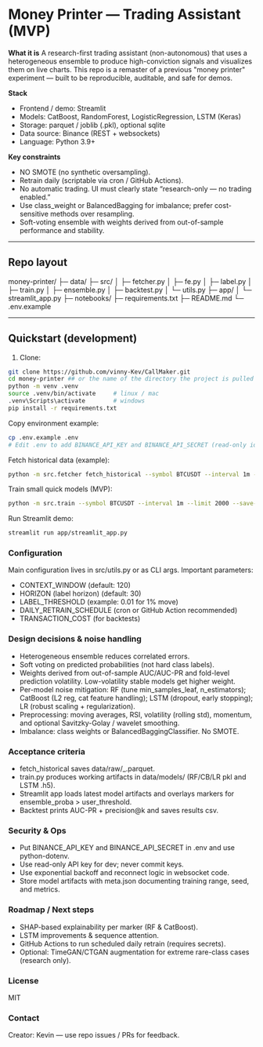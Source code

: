 # Money Printer — Trading Assistant (MVP)

**What it is**
A research-first trading assistant (non-autonomous) that uses a heterogeneous ensemble to produce high-conviction signals and visualizes them on live charts. This repo is a remaster of a previous "money printer" experiment — built to be reproducible, auditable, and safe for demos.

**Stack**
- Frontend / demo: Streamlit
- Models: CatBoost, RandomForest, LogisticRegression, LSTM (Keras)
- Storage: parquet / joblib (.pkl), optional sqlite
- Data source: Binance (REST + websockets)
- Language: Python 3.9+

**Key constraints**
- NO SMOTE (no synthetic oversampling).
- Retrain daily (scriptable via cron / GitHub Actions).
- No automatic trading. UI must clearly state “research-only — no trading enabled.”
- Use class_weight or BalancedBagging for imbalance; prefer cost-sensitive methods over resampling.
- Soft-voting ensemble with weights derived from out-of-sample performance and stability.

---

## Repo layout
money-printer/
├─ data/
├─ src/
│ ├─ fetcher.py
│ ├─ fe.py
│ ├─ label.py
│ ├─ train.py
│ ├─ ensemble.py
│ ├─ backtest.py
│ └─ utils.py
├─ app/
│ └─ streamlit_app.py
├─ notebooks/
├─ requirements.txt
├─ README.md
└─ .env.example

---

## Quickstart (development)
1. Clone:
```bash
git clone https://github.com/vinny-Kev/CallMaker.git
cd money-printer ## or the name of the directory the project is pulled in
python -m venv .venv
source .venv/bin/activate     # linux / mac
.venv\Scripts\activate        # windows
pip install -r requirements.txt
```
Copy environment example:
```bash
cp .env.example .env
# Edit .env to add BINANCE_API_KEY and BINANCE_API_SECRET (read-only ideally)
```
Fetch historical data (example):
```bash
python -m src.fetcher fetch_historical --symbol BTCUSDT --interval 1m --limit 1000
```
Train small quick models (MVP):
```bash
python -m src.train --symbol BTCUSDT --interval 1m --limit 2000 --save-dir data/models
```
Run Streamlit demo:
```bash
streamlit run app/streamlit_app.py
```

### Configuration
Main configuration lives in src/utils.py or as CLI args. Important parameters:
- CONTEXT_WINDOW (default: 120)
- HORIZON (label horizon) (default: 30)
- LABEL_THRESHOLD (example: 0.01 for 1% move)
- DAILY_RETRAIN_SCHEDULE (cron or GitHub Action recommended)
- TRANSACTION_COST (for backtests)

### Design decisions & noise handling
- Heterogeneous ensemble reduces correlated errors.
- Soft voting on predicted probabilities (not hard class labels).
- Weights derived from out-of-sample AUC/AUC-PR and fold-level prediction volatility. Low-volatility stable models get higher weight.
- Per-model noise mitigation: RF (tune min_samples_leaf, n_estimators); CatBoost (L2 reg, cat feature handling); LSTM (dropout, early stopping); LR (robust scaling + regularization).
- Preprocessing: moving averages, RSI, volatility (rolling std), momentum, and optional Savitzky-Golay / wavelet smoothing.
- Imbalance: class weights or BalancedBaggingClassifier. No SMOTE.

### Acceptance criteria
- fetch_historical saves data/raw/<symbol>_<interval>.parquet.
- train.py produces working artifacts in data/models/ (RF/CB/LR pkl and LSTM .h5).
- Streamlit app loads latest model artifacts and overlays markers for ensemble_proba > user_threshold.
- Backtest prints AUC-PR + precision@k and saves results csv.

### Security & Ops
- Put BINANCE_API_KEY and BINANCE_API_SECRET in .env and use python-dotenv.
- Use read-only API key for dev; never commit keys.
- Use exponential backoff and reconnect logic in websocket code.
- Store model artifacts with meta.json documenting training range, seed, and metrics.

### Roadmap / Next steps
- SHAP-based explainability per marker (RF & CatBoost).
- LSTM improvements & sequence attention.
- GitHub Actions to run scheduled daily retrain (requires secrets).
- Optional: TimeGAN/CTGAN augmentation for extreme rare-class cases (research only).

### License
MIT

### Contact
Creator: Kevin — use repo issues / PRs for feedback.
